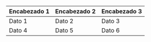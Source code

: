 | Encabezado 1 | Encabezado 2 | Encabezado 3 |  
|--------------|--------------|--------------|  
| Dato 1       | Dato 2       | Dato 3       |  
| Dato 4       | Dato 5       | Dato 6       |  